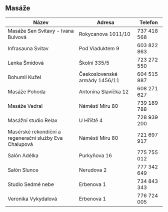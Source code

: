 ## Masáže

| Název                                                  | Adresa                        | Telefon     |
|--------------------------------------------------------|-------------------------------|-------------|
| Masáže Sen Svitavy - Ivana Bulvová                     | Rokycanova 1011/10            | 737 418 568 |
| Infrasauna Svitav                                      | Pod Viaduktem 9               | 603 822 863 |
| Lenka Šmídová                                          | Školní 335/5                  | 723 272 550 |
| Bohumil Kužel                                          | Československé armády 1456/11 | 604 515 887 |
| Masáže Pohoda                                          | Antonína Slavíčka 12          | 608 271 627 |
| Masáže Vedral                                          | Náměstí Míru 80               | 739 189 788 |
| Masážní studio Relax                                   | U Hřiště 4                    | 728 939 200 |
| Masérské rekondiční a regenerační služby Eva Chalupová | Náměstí Míru 80               | 721 697 917 |
| Salón Adélka                                           | Purkyňova 16                  | 775 755 012 |
| Salón Slunce                                           | Nerudova 2                    | 777 342 649 |
| Studio Sedmé nebe                                      | Erbenova 1                    | 734 843 343 |
| Veronika Vykydalová                                    | Erbenova 1                    | 776 724 005